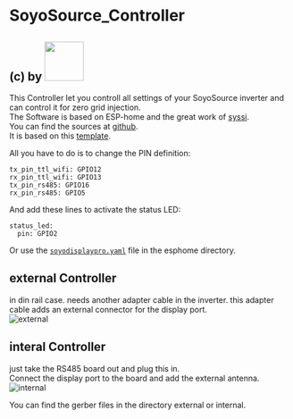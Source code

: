 # SoyoSource_Controller
## (c) by [<img src="https://www.pvtex.de/user/themes/darkquark/images/logo/logo_trans.png" width=70>](https://www.wasn.eu)

This Controller let you controll all settings of your SoyoSource inverter and can control it for zero grid injection.   
The Software is based on ESP-home and the great work of [syssi](https://github.com/syssi).    
You can find the sources at [github](https://github.com/syssi/esphome-soyosource-gtn-virtual-meter).   
It is based on this [template](https://github.com/syssi/esphome-soyosource-gtn-virtual-meter/blob/main/esp8266-display-display-version-limiter-example.yaml).   

All you have to do is to change the PIN definition:
```
tx_pin_ttl_wifi: GPIO12
rx_pin_ttl_wifi: GPIO13
tx_pin_rs485: GPIO16
rx_pin_rs485: GPIO5
```
And add these lines to activate the status LED:
```
status_led:
  pin: GPIO2
```

Or use the [```soyodisplaypro.yaml```](https://raw.githubusercontent.com/pvtex/SoyoSource_Controller/master/esphome/soyodisplaypro.yaml) file in the esphome directory.
    
## external Controller 
in din rail case. needs another adapter cable in the inverter. this adapter cable adds an external connector for the display port.   
![external](../../raw/master/images/soyosource_extern.jpg)      

    
## interal Controller
just take the RS485 board out and plug this in.    
Connect the display port to the board and add the external antenna.     
![internal](../../raw/master/images/soyosource_intern.png)   
   

You can find the gerber files in the directory external or internal.
